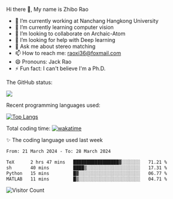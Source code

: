 Hi there 👋, My name is Zhibo Rao
- 🔭 I’m currently working at Nanchang Hangkong University
- 🌱 I’m currently learning computer vision
- 👯 I’m looking to collaborate on Archaic-Atom
- 🤔 I’m looking for help with Deep learning
- 💬 Ask me about stereo matching
- 📫 How to reach me: raoxi36@foxmail.com
- 😄 Pronouns: Jack Rao
- ⚡ Fun fact: I can't believe I'm a Ph.D.

The GitHub status:

![](https://github-readme-stats.vercel.app/api?username=ZhiboRao)

Recent programming languages used:

[![Top Langs](https://github-readme-stats.vercel.app/api/top-langs/?username=ZhiboRao&layout=compact)](https://github.com/anuraghazra/github-readme-stats)

Total coding time: [![wakatime](https://wakatime.com/badge/user/51ec5ec7-4742-4243-9eea-732ade32c0b7.svg)](https://wakatime.com/@51ec5ec7-4742-4243-9eea-732ade32c0b7)

✨ The coding language used last week 
<!--START_SECTION:waka-->

```txt
From: 21 March 2024 - To: 28 March 2024

TeX      2 hrs 47 mins   █████████████████▓░░░░░░░   71.21 %
sh       40 mins         ████▒░░░░░░░░░░░░░░░░░░░░   17.31 %
Python   15 mins         █▓░░░░░░░░░░░░░░░░░░░░░░░   06.77 %
MATLAB   11 mins         █▒░░░░░░░░░░░░░░░░░░░░░░░   04.71 %
```

<!--END_SECTION:waka-->

![Visitor Count](https://profile-counter.glitch.me/Raohaocheng/count.svg)

